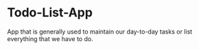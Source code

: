 # Todo-List-App
 App that is generally used to maintain our day-to-day tasks or list everything that we have to do.
